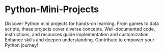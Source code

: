 # Python-Mini-Projects
Discover Python mini projects for hands-on learning. From games to data scripts, these projects cover diverse concepts. Well-documented code, instructions, and resources guide implementation and customization. Enhance skills and deepen understanding. Contribute to empower your Python journey!
